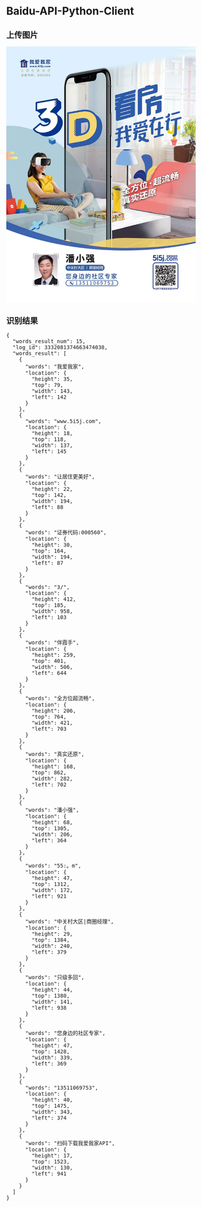 # Baidu-API-Python-Client

## 上传图片

![image](https://github.com/foamliu/Baidu-API-Python-Client/raw/master/images/example.jpg) 

## 识别结果

<pre>
{
  "words_result_num": 15,
  "log_id": 3332081374663474038,
  "words_result": [
    {
      "words": "我爱我家",
      "location": {
        "height": 35,
        "top": 79,
        "width": 143,
        "left": 142
      }
    },
    {
      "words": "www.5i5j.com",
      "location": {
        "height": 18,
        "top": 118,
        "width": 137,
        "left": 145
      }
    },
    {
      "words": "让居住更美好",
      "location": {
        "height": 22,
        "top": 142,
        "width": 194,
        "left": 88
      }
    },
    {
      "words": "证券代码:000560",
      "location": {
        "height": 30,
        "top": 164,
        "width": 194,
        "left": 87
      }
    },
    {
      "words": "3/",
      "location": {
        "height": 412,
        "top": 185,
        "width": 958,
        "left": 103
      }
    },
    {
      "words": "伴霞手",
      "location": {
        "height": 259,
        "top": 401,
        "width": 506,
        "left": 644
      }
    },
    {
      "words": "全方位超流畅",
      "location": {
        "height": 206,
        "top": 764,
        "width": 421,
        "left": 703
      }
    },
    {
      "words": "真实还原",
      "location": {
        "height": 168,
        "top": 862,
        "width": 282,
        "left": 702
      }
    },
    {
      "words": "潘小强",
      "location": {
        "height": 68,
        "top": 1305,
        "width": 206,
        "left": 364
      }
    },
    {
      "words": "55:。m",
      "location": {
        "height": 47,
        "top": 1312,
        "width": 172,
        "left": 921
      }
    },
    {
      "words": "中关村大区|商圈经理",
      "location": {
        "height": 29,
        "top": 1384,
        "width": 240,
        "left": 379
      }
    },
    {
      "words": "只级多回",
      "location": {
        "height": 44,
        "top": 1380,
        "width": 141,
        "left": 938
      }
    },
    {
      "words": "您身边的社区专家",
      "location": {
        "height": 47,
        "top": 1428,
        "width": 339,
        "left": 369
      }
    },
    {
      "words": "13511069753",
      "location": {
        "height": 40,
        "top": 1475,
        "width": 343,
        "left": 374
      }
    },
    {
      "words": "扫码下载我爱我家API",
      "location": {
        "height": 17,
        "top": 1523,
        "width": 130,
        "left": 941
      }
    }
  ]
}
</pre>